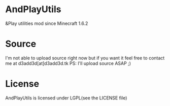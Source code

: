 AndPlayUtils
============

 &amp;Play utilities mod since Minecraft 1.6.2
 
Source
============

 I'm not able to upload source right now but if you want it feel free to contact me at d3add3d[at]d3add3d.tk
 PS: I'll upload source ASAP ;)
 
License
============

 AndPlayUtils is licensed under LGPL(see the LICENSE file)
